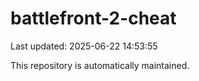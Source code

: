 # battlefront-2-cheat

Last updated: 2025-06-22 14:53:55

This repository is automatically maintained.
